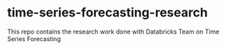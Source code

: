 # time-series-forecasting-research
This repo contains the research work done with Databricks Team on Time Series Forecasting
